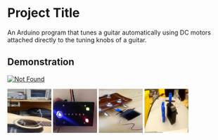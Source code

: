 # Project Title

An Arduino program that tunes a guitar automatically using DC motors attached directly to the tuning knobs of a guitar.

## Demonstration
[![Not Found](https://img.youtube.com/vi/g_ZutZl-uOI/0.jpg)](https://www.youtube.com/watch?v=g_ZutZl-uOI)

<img src="/media/signal.JPG" height="100" width="100">
<img src="/media/led_box.jpg" height="100" width="100">
<img src="/media/servo_attached.JPG" height="100" width="100">
<img src="/media/servo.JPG" height="100" width="100">




